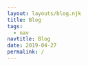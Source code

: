 ```yaml
---
layout: layouts/blog.njk
title: Blog
tags:
  - nav
navtitle: Blog
date: 2019-04-27
permalink: /
---
```

